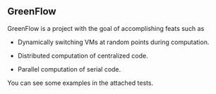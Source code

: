 ## GreenFlow

GreenFlow is a project with the goal of accomplishing feats such as

* Dynamically switching VMs at random points during computation.

* Distributed computation of centralized code.

* Parallel computation of serial code.

You can see some examples in the attached tests.
